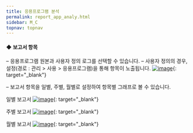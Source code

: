 ```yaml
---
title: 응용프로그램 분석
permalink: report_app_analy.html
sidebar: M_C
topnav: topnav
---
```


#### ◆ 보고서 항목
– 응용프로그램 원본과 사용자 정의 로그를 선택할 수 있습니다.
– 사용자 정의의 경우, 설정(경로 : 관리 > 사용 > 응용프로그램)을 통해 항목이 노출됩니다.
[![image](/docs/images/Manual/common/report/app_analy/1.png)](/docs/images/Manual/common/report/app_analy/1.png){: target="_blank"} 

– 보고서 항목을 일별, 주별, 월별로 설정하여 항목별 그래프로 볼 수 있습니다.

일별 보고서
[![image](/docs/images/Manual/common/report/app_analy/2.png)](/docs/images/Manual/common/report/app_analy/2.png){: target="_blank"} 

주별 보고서
[![image](/docs/images/Manual/common/report/app_analy/3.png)](/docs/images/Manual/common/report/app_analy/3.png){: target="_blank"} 

월별 보고서
[![image](/docs/images/Manual/common/report/app_analy/4.png)](/docs/images/Manual/common/report/app_analy/4.png){: target="_blank"} 

